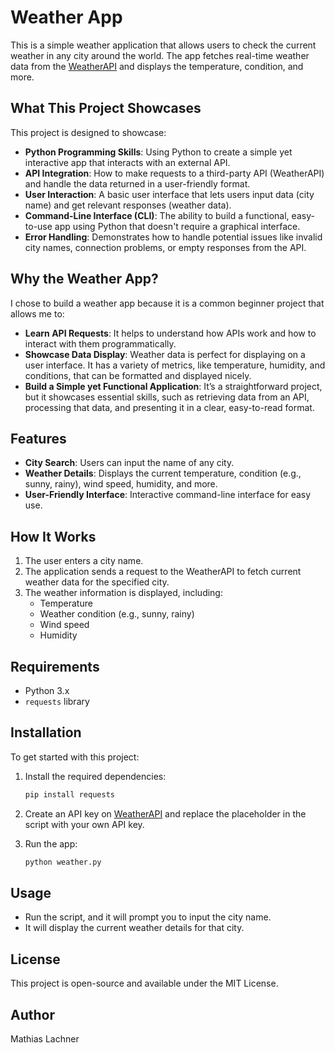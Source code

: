 # Weather App

This is a simple weather application that allows users to check the current weather in any city around the world. The app fetches real-time weather data from the [WeatherAPI](https://www.weatherapi.com/) and displays the temperature, condition, and more.

## What This Project Showcases

This project is designed to showcase:

- **Python Programming Skills**: Using Python to create a simple yet interactive app that interacts with an external API.
- **API Integration**: How to make requests to a third-party API (WeatherAPI) and handle the data returned in a user-friendly format.
- **User Interaction**: A basic user interface that lets users input data (city name) and get relevant responses (weather data).
- **Command-Line Interface (CLI)**: The ability to build a functional, easy-to-use app using Python that doesn't require a graphical interface.
- **Error Handling**: Demonstrates how to handle potential issues like invalid city names, connection problems, or empty responses from the API.

## Why the Weather App?

I chose to build a weather app because it is a common beginner project that allows me to:

- **Learn API Requests**: It helps to understand how APIs work and how to interact with them programmatically.
- **Showcase Data Display**: Weather data is perfect for displaying on a user interface. It has a variety of metrics, like temperature, humidity, and conditions, that can be formatted and displayed nicely.
- **Build a Simple yet Functional Application**: It’s a straightforward project, but it showcases essential skills, such as retrieving data from an API, processing that data, and presenting it in a clear, easy-to-read format.

## Features

- **City Search**: Users can input the name of any city.
- **Weather Details**: Displays the current temperature, condition (e.g., sunny, rainy), wind speed, humidity, and more.
- **User-Friendly Interface**: Interactive command-line interface for easy use.

## How It Works

1. The user enters a city name.
2. The application sends a request to the WeatherAPI to fetch current weather data for the specified city.
3. The weather information is displayed, including:
   - Temperature
   - Weather condition (e.g., sunny, rainy)
   - Wind speed
   - Humidity

## Requirements

- Python 3.x
- `requests` library

## Installation

To get started with this project:


1. Install the required dependencies:
   ```bash
   pip install requests
   ```

2. Create an API key on [WeatherAPI](https://www.weatherapi.com/) and replace the placeholder in the script with your own API key.

3. Run the app:
   ```bash
   python weather.py
   ```

## Usage

- Run the script, and it will prompt you to input the city name.
- It will display the current weather details for that city.

## License

This project is open-source and available under the MIT License.

## Author

Mathias Lachner
